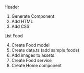 Header

1. Generate Component
2. Add HTML
3. Add CSS

List Food

4. Create Food model
5. Create data.ts (add sample foods)
6. Add images to assets
7. Create Food service
8. Create Home component
